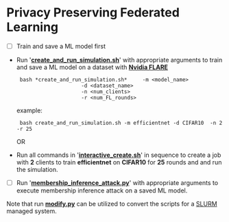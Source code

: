 # Privacy Preserving Federated Learning
- [ ]  Train and save a ML model first
 - Run '**[create_and_run_simulation.sh](https://github.com/soumyaxyz/Privacy-Preserving-Federated-Learning/blob/main/create_and_run_simulation.sh "create_and_run_simulation.sh")**' with appropriate arguments to train and save a ML model  on a dataset with **[Nvidia FLARE](https://nvflare.readthedocs.io/en/main/index.html)** 

	    bash *create_and_run_simulation.sh* 	-m <model_name> 
							-d <dataset_name> 
							-n <num_clients> 
							-r <num_FL_rounds>
    example:
    
	    bash create_and_run_simulation.sh -m efficientnet -d CIFAR10  -n 2 -r 25
     
    OR

 - Run all commands in '**[interactive_create.sh](https://github.com/soumyaxyz/Privacy-Preserving-Federated-Learning/blob/main/interactive_create.sh "interactive_create.sh")**' in sequence to create a job  with **2** clients to train **efficientnet** on **CIFAR10** for **25** rounds and and run the simulation.



 
- [ ]  Run '**[membership_inference_attack.py](https://github.com/soumyaxyz/Privacy-Preserving-Federated-Learning/blob/main/code/membership_inference_attack.py "membership_inference_attack.py")**' with appropriate arguments to execute membership inference attack on a saved ML model.



Note that run **[modify.py](https://github.com/soumyaxyz/Privacy-Preserving-Federated-Learning/blob/main/modify.py "modify.py")** can be utilized to convert the scripts for a [SLURM](https://slurm.schedmd.com/sbatch.html) managed system.

